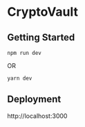 # CryptoVault
## Getting Started
```
npm run dev
```
OR
```
yarn dev
```

## Deployment
http://localhost:3000
